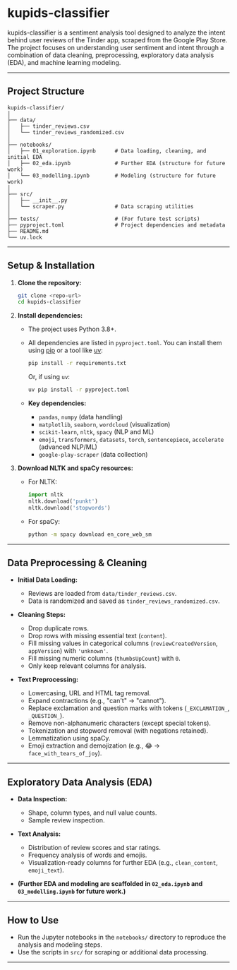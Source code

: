 # kupids-classifier

kupids-classifier is a sentiment analysis tool designed to analyze the intent behind user reviews of the Tinder app, scraped from the Google Play Store. The project focuses on understanding user sentiment and intent through a combination of data cleaning, preprocessing, exploratory data analysis (EDA), and machine learning modeling.

---

## Project Structure
```
kupids-classifier/
│
├── data/
│   ├── tinder_reviews.csv
│   └── tinder_reviews_randomized.csv
│
├── notebooks/
│   ├── 01_exploration.ipynb      # Data loading, cleaning, and initial EDA
│   ├── 02_eda.ipynb              # Further EDA (structure for future work)
│   └── 03_modelling.ipynb        # Modeling (structure for future work)
│
├── src/
│   ├── __init__.py
│   └── scraper.py                # Data scraping utilities
│
├── tests/                        # (For future test scripts)
├── pyproject.toml                # Project dependencies and metadata
├── README.md
└── uv.lock
```

---

## Setup & Installation

1. **Clone the repository:**
   ```sh
   git clone <repo-url>
   cd kupids-classifier
   ```

2. **Install dependencies:**
   - The project uses Python 3.8+.
   - All dependencies are listed in `pyproject.toml`. You can install them using [pip](https://pip.pypa.io/en/stable/) or a tool like [uv](https://github.com/astral-sh/uv):
     ```sh
     pip install -r requirements.txt
     ```
     Or, if using `uv`:
     ```sh
     uv pip install -r pyproject.toml
     ```

   - **Key dependencies:**
     - `pandas`, `numpy` (data handling)
     - `matplotlib`, `seaborn`, `wordcloud` (visualization)
     - `scikit-learn`, `nltk`, `spacy` (NLP and ML)
     - `emoji`, `transformers`, `datasets`, `torch`, `sentencepiece`, `accelerate` (advanced NLP/ML)
     - `google-play-scraper` (data collection)

3. **Download NLTK and spaCy resources:**
   - For NLTK:
     ```python
     import nltk
     nltk.download('punkt')
     nltk.download('stopwords')
     ```
   - For spaCy:
     ```sh
     python -m spacy download en_core_web_sm
     ```

---

## Data Preprocessing & Cleaning

- **Initial Data Loading:**
  - Reviews are loaded from `data/tinder_reviews.csv`.
  - Data is randomized and saved as `tinder_reviews_randomized.csv`.

- **Cleaning Steps:**
  - Drop duplicate rows.
  - Drop rows with missing essential text (`content`).
  - Fill missing values in categorical columns (`reviewCreatedVersion`, `appVersion`) with `'unknown'`.
  - Fill missing numeric columns (`thumbsUpCount`) with `0`.
  - Only keep relevant columns for analysis.

- **Text Preprocessing:**
  - Lowercasing, URL and HTML tag removal.
  - Expand contractions (e.g., "can't" → "cannot").
  - Replace exclamation and question marks with tokens (`_EXCLAMATION_`, `_QUESTION_`).
  - Remove non-alphanumeric characters (except special tokens).
  - Tokenization and stopword removal (with negations retained).
  - Lemmatization using spaCy.
  - Emoji extraction and demojization (e.g., 😂 → `face_with_tears_of_joy`).

---

## Exploratory Data Analysis (EDA)

- **Data Inspection:**
  - Shape, column types, and null value counts.
  - Sample review inspection.

- **Text Analysis:**
  - Distribution of review scores and star ratings.
  - Frequency analysis of words and emojis.
  - Visualization-ready columns for further EDA (e.g., `clean_content`, `emoji_text`).

- **(Further EDA and modeling are scaffolded in `02_eda.ipynb` and `03_modelling.ipynb` for future work.)**

---

## How to Use

- Run the Jupyter notebooks in the `notebooks/` directory to reproduce the analysis and modeling steps.
- Use the scripts in `src/` for scraping or additional data processing.

---
